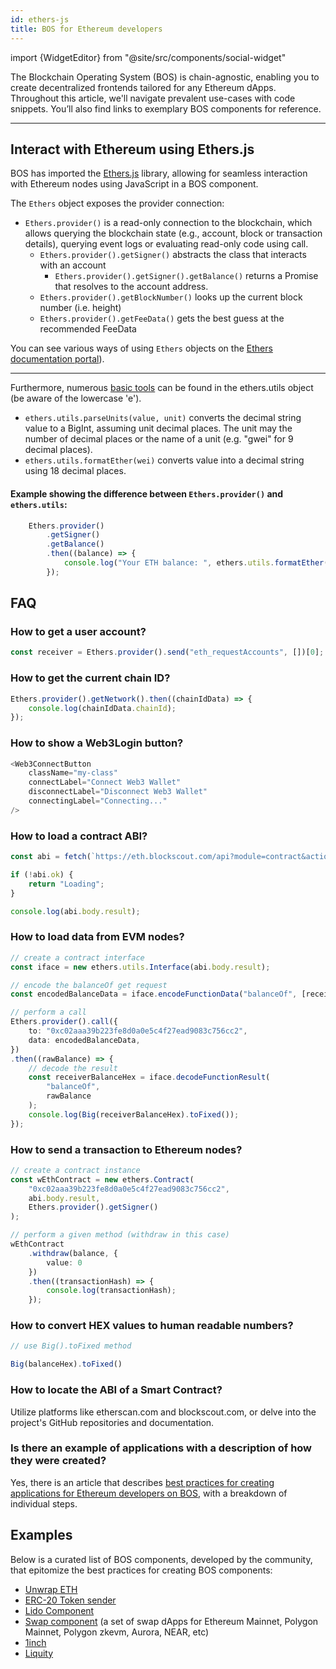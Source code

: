 ```yaml
---
id: ethers-js
title: BOS for Ethereum developers
---
```


import {WidgetEditor} from "@site/src/components/social-widget"

The Blockchain Operating System (BOS) is chain-agnostic, enabling you to create decentralized frontends tailored for any Ethereum dApps. Throughout this article, we'll navigate prevalent use-cases with code snippets. You’ll also find links to exemplary BOS components for reference.

---

## Interact with Ethereum using Ethers.js

BOS has imported the [Ethers.js](https://docs.ethers.org/) library, allowing for seamless interaction with Ethereum nodes using JavaScript in a BOS component.

The `Ethers` object exposes the provider connection:

- `Ethers.provider()` is a read-only connection to the blockchain, which allows querying the blockchain state (e.g., account, block or transaction details), querying event logs or evaluating read-only code using call.
  - `Ethers.provider().getSigner()` abstracts the class that interacts with an account
    - `Ethers.provider().getSigner().getBalance()` returns a Promise that resolves to the account address.
  - `Ethers.provider().getBlockNumber()` looks up the current block number (i.e. height)
  - `Ethers.provider().getFeeData()` gets the best guess at the recommended FeeData

You can see various ways of using `Ethers` objects on the [Ethers documentation portal](https://docs.ethers.org/)).

---

Furthermore, numerous [basic tools](https://docs.ethers.org/v6/api/utils/)  can be found in the ethers.utils object (be aware of the lowercase 'e').

- `ethers.utils.parseUnits(value, unit)` converts the decimal string value to a BigInt, assuming unit decimal places. The unit may the number of decimal places or the name of a unit (e.g. "gwei" for 9 decimal places).
- `ethers.utils.formatEther(wei)` converts value into a decimal string using 18 decimal places.

#### Example showing the difference between `Ethers.provider()` and `ethers.utils`:

```ts
    Ethers.provider()
        .getSigner()
        .getBalance()
        .then((balance) => {
            console.log("Your ETH balance: ", ethers.utils.formatEther(balance))
        });
```

## FAQ

### How to get a user account?

```ts
const receiver = Ethers.provider().send("eth_requestAccounts", [])[0];
```

### How to get the current chain ID?

```ts
Ethers.provider().getNetwork().then((chainIdData) => {
    console.log(chainIdData.chainId);
});
```

### How to show a Web3Login button?

```ts
<Web3ConnectButton 
    className="my-class" 
    connectLabel="Connect Web3 Wallet" 
    disconnectLabel="Disconnect Web3 Wallet"
    connectingLabel="Connecting..." 
/>
```

### How to load a contract ABI?

```ts
const abi = fetch(`https://eth.blockscout.com/api?module=contract&action=getabi&address=0xc02aaa39b223fe8d0a0e5c4f27ead9083c756cc2`);

if (!abi.ok) {
    return "Loading";
}

console.log(abi.body.result);
```

### How to load data from EVM nodes?

```ts
// create a contract interface
const iface = new ethers.utils.Interface(abi.body.result);

// encode the balanceOf get request
const encodedBalanceData = iface.encodeFunctionData("balanceOf", [receiver]);

// perform a call
Ethers.provider().call({
    to: "0xc02aaa39b223fe8d0a0e5c4f27ead9083c756cc2",
    data: encodedBalanceData,
})
.then((rawBalance) => {
    // decode the result
    const receiverBalanceHex = iface.decodeFunctionResult(
        "balanceOf",
        rawBalance
    );
    console.log(Big(receiverBalanceHex).toFixed());
});
```

### How to send a transaction to Ethereum nodes?

```ts
// create a contract instance
const wEthContract = new ethers.Contract(
    "0xc02aaa39b223fe8d0a0e5c4f27ead9083c756cc2",
    abi.body.result,
    Ethers.provider().getSigner()
);

// perform a given method (withdraw in this case)
wEthContract
    .withdraw(balance, {
        value: 0
    })
    .then((transactionHash) => {
        console.log(transactionHash);
    });
```

### How to convert HEX values to human readable numbers?

```ts
// use Big().toFixed method

Big(balanceHex).toFixed()
```

### How to locate the ABI of a Smart Contract?

Utilize platforms like etherscan.com and blockscout.com, or delve into the project's GitHub repositories and documentation.

### Is there an example of applications with a description of how they were created?

Yes, there is an article that describes [best practices for creating applications for Ethereum developers on BOS](bos-ethersjs-best-practices.md), with a breakdown of individual steps.

## Examples

Below is a curated list of BOS components, developed by the community, that epitomize the best practices for creating BOS components:

- [Unwrap ETH](https://near.org/near/widget/ComponentDetailsPage?src=zavodil.near/widget/unwrap-weth&tab=source)
- [ERC-20 Token sender](https://near.org/near/widget/ComponentDetailsPage?src=zavodil.near/widget/erc20-sender&tab=source)
- [Lido Component](https://near.org/near/widget/ComponentDetailsPage?src=zavodil.near/widget/Lido&tab=source)
- [Swap component](https://near.org/near/widget/ComponentDetailsPage?src=zavodil.near/widget/swap&tab=source) (a set of swap dApps for Ethereum Mainnet, Polygon Mainnet, Polygon zkevm, Aurora, NEAR, etc)
- [1inch](https://near.org#/near/widget/ComponentDetailsPage?src=chanon.near/widget/1inch)
- [Liquity](https://near.org/near/widget/ComponentDetailsPage?src=garlicfaucet.near/widget/liquityWidget)
